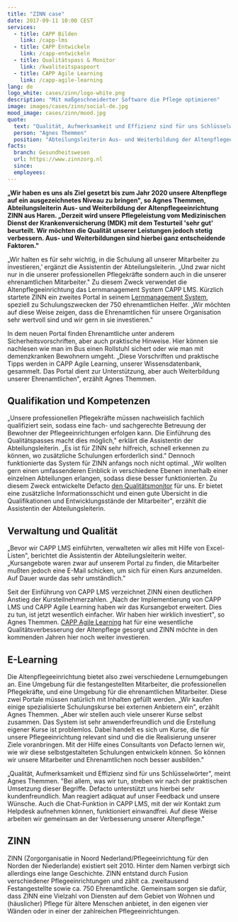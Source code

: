 ```yaml
---
title: "ZINN case"
date: 2017-09-11 10:00 CEST
services:
  - title: CAPP Bilden
    link: /capp-lms
  - title: CAPP Entwickeln
    link: /capp-entwickeln
  - title: Qualitätspass & Monitor
    link: /kwaliteitspaspoort
  - title: CAPP Agile Learning
    link: /capp-agile-learning
lang: de
logo_white: cases/zinn/logo-white.png
description: "Mit maßgeschneiderter Software die Pflege optimieren"
image: images/cases/zinn/social-de.jpg
mood_image: cases/zinn/mood.jpg
quote:
  text: "Qualität, Aufmerksamkeit und Effizienz sind für uns Schlüsselwörter. Bei allem, was wir tun, streben wir nach der praktischen Umsetzung dieser Begriffe. Defacto unterstützt uns hierbei sehr."
  person: "Agnes Themmen"
  position: "Abteilungsleiterin Aus- und Weiterbildung der Altenpflegeeinrichtung ZINN"
facts:
  branch: Gesundheitswesen
  url: https://www.zinnzorg.nl
  since:
  employees:
---
```


__„Wir haben es uns als Ziel gesetzt bis zum Jahr 2020 unsere Altenpflege auf ein ausgezeichnetes Niveau zu bringen", so Agnes Themmen, Abteilungsleiterin Aus- und Weiterbildung der Altenpflegeeinrichtung ZINN aus Haren. „Derzeit wird unsere Pflegeleistung vom Medizinischen Dienst der Krankenversicherung (MDK) mit dem Testurteil 'sehr gut' beurteilt. Wir möchten die Qualität unserer Leistungen jedoch stetig verbessern. Aus- und Weiterbildungen sind hierbei ganz entscheidende Faktoren."__

„Wir halten es für sehr wichtig, in die Schulung all unserer Mitarbeiter zu investieren,’ ergänzt die Assistentin der Abteilungsleiterin. „Und zwar nicht nur in die unserer professionellen Pflegekräfte sondern auch in die unserer ehrenamtlichen Mitarbeiter."
Zu diesem Zweck verwendet die Altenpflegeeinrichtung das Lernmanagement System CAPP LMS. Kürzlich startete ZINN ein zweites Portal in seinem [Lernmanagement System](/capp-bilden/), speziell zu Schulungszwecken der 750 ehrenamtlichen Helfer. „Wir möchten auf diese Weise zeigen, dass die Ehrenamtlichen für unsere Organisation sehr wertvoll sind und wir gern in sie investieren."

In dem neuen Portal finden Ehrenamtliche unter anderem Sicherheitsvorschriften, aber auch praktische Hinweise. Hier können sie nachlesen wie man im Bus einen Rollstuhl sichert oder wie man mit demenzkranken Bewohnern umgeht. „Diese Vorschriften und praktische Tipps werden in CAPP Agile Learning, unserer Wissensdatenbank, gesammelt. Das Portal dient zur Unterstützung, aber auch Weiterbildung unserer Ehrenamtlichen", erzählt Agnes Themmen.

## Qualifikation und Kompetenzen

„Unsere professionellen Pflegekräfte müssen nachweislich fachlich qualifiziert sein, sodass eine fach- und sachgerechte Betreuung der Bewohner der Pflegeeinrichtungen erfolgen kann. Die Einführung des Qualitätspasses macht dies möglich," erklärt die Assistentin der Abteilungsleiterin. „Es ist für ZINN sehr hilfreich, schnell erkennen zu können, wo zusätzliche Schulungen erforderlich sind." Dennoch funktionierte das System für ZINN anfangs noch nicht optimal. „Wir wollten gern einen umfassenderen Einblick in verschiedene Ebenen innerhalb einer einzelnen Abteilungen erlangen, sodass diese besser funktionierten. Zu diesem Zweck entwickelte Defacto [den Qualitätsmonitor](/qualitatspass-qualitatsmonitor/) für uns. Er bietet eine zusätzliche Informationsschicht und einen gute Übersicht in die Qualifikationen und Entwicklungsstände der Mitarbeiter", erzählt die Assistentin der Abteilungsleiterin.

## Verwaltung und Qualität

„Bevor wir CAPP LMS einführten, verwalteten wir alles mit Hilfe von Excel-Listen", berichtet die Assistentin der Abteilungsleiterin weiter. „Kursangebote waren zwar auf unserem Portal zu finden, die Mitarbeiter mußten jedoch eine E-Mail schicken, um sich für einen Kurs anzumelden. Auf Dauer wurde das sehr umständlich."

Seit der Einführung von CAPP LMS verzeichnet ZINN einen deutlichen Anstieg der Kursteilnehmerzahlen. „Nach der Implementierung von CAPP LMS und CAPP Agile Learning haben wir das Kursangebot erweitert. Dies zu tun, ist jetzt wesentlich einfacher. Wir haben hier wirklich investiert", so Agnes Themmen. [CAPP Agile Learning](/capp-agile-learning/) hat für eine wesentliche Qualitätsverbesserung der Altenpflege gesorgt und ZINN möchte in den kommenden Jahren hier noch weiter investieren.

## E-Learning

Die Altenpflegeeinrichtung bietet also zwei verschiedene Lernumgebungen an. Eine Umgebung für die festangestellten Mitarbeiter, die professionellen Pflegekräfte, und eine Umgebung für die ehrenamtlichen Mitarbeiter. Diese zwei Portale müssen natürlich mit Inhalten gefüllt werden. „Wir kaufen einige spezialisierte Schulungskurse bei externen Anbietern ein", erzählt Agnes Themmen. „Aber wir stellen auch viele unserer Kurse selbst zusammen. Das System ist sehr anwenderfreundlich und die Erstellung eigener Kurse ist problemlos. Dabei handelt es sich um Kurse, die für unsere Pflegeeinrichtung relevant sind und die die Realisierung unserer Ziele voranbringen. Mit der Hilfe eines Consultants von Defacto lernen wir, wie wir diese selbstgestalteten Schulungen entwickeln können. So können wir unsere Mitarbeiter und Ehrenamtlichen noch besser ausbilden."

„Qualität, Aufmerksamkeit und Effizienz sind für uns Schlüsselwörter", meint Agnes Themmen. "Bei allem, was wir tun, streben wir nach der praktischen Umsetzung dieser Begriffe. Defacto unterstützt uns hierbei sehr kundenfreundlich. Man reagiert adäquat auf unser Feedback und unsere Wünsche. Auch die Chat-Funktion in CAPP LMS, mit der wir Kontakt zum Helpdesk aufnehmen können, funktioniert einwandfrei. Auf diese Weise arbeiten wir gemeinsam an der Verbesserung unserer Altenpflege."

## ZINN

ZINN (Zorgorganisatie in Noord Nederland/Pflegeeinrichtung für den Norden der Niederlande) existiert seit 2010. Hinter dem Namen verbirgt sich allerdings eine lange Geschichte. ZINN entstand durch Fusion verschiedener Pflegeeinrichtungen und zählt ca. zweitausend Festangestellte sowie ca. 750 Ehrenamtliche. Gemeinsam sorgen sie dafür, dass ZINN eine Vielzahl von Diensten auf dem Gebiet von Wohnen und (häuslicher) Pflege für ältere Menschen anbietet, in den eigenen vier Wänden oder in einer der zahlreichen Pflegeeinrichtungen.
